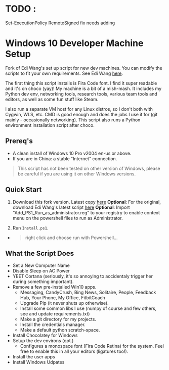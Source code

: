 # TODO :
Set-ExecutionPolicy RemoteSigned fix needs adding

# Windows 10 Developer Machine Setup
Fork of Edi Wang's set up script for new dev machines. You can modify the scripts to fit your own requirements.
See Edi Wang [here](https://github.com/EdiWang).

The first thing this script installs is Fira Code font. I find it super readable and it's on choco (yay)! My machine is a bit of a mish-mash. It includes my Python dev env, networking tools, research tools, various team tools and editors, as well as some fun stuff like Steam.

I also run a separate VM host for any Linux distros, so I don't both with Cygwin, WLS, etc. CMD is good enough and does the jobs I use it for (git mainly - occasionally networking). This script also runs a Python environment installation script after choco.

## Prereq's

- A clean install of Windows 10 Pro v2004 en-us or above.
- If you are in China: a stable "Internet" connection.

> This script has not been tested on other version of Windows, please be careful if you are using it on other Windows versions.

## Quick Start

1. Download this fork version. Latest copy [here](https://github.com/albert118/EnvSetup/blob/master/Install.ps1)
	**Optional**: For the original, download Edi Wang's latest script [here](https://raw.githubusercontent.com/EdiWang/EnvSetup/master/Install.ps1)
	**Optional**: Import "Add_PS1_Run_as_administrator.reg" to your registry to enable context menu on the powershell files to run as Administrator.

2. Run `Install.ps1`.
  * > right click and choose run with Powershell...

## What the Script Does

- Set a New Computer Name
- Disable Sleep on AC Power
- YEET Cortana (seriously, it's so annoying to accidentaly trigger her during something important).
- Remove a few pre-installed Win10 apps.
    - Messaging, CandyCrush, Bing News, Solitaire, People, Feedback Hub, Your Phone, My Office, FitbitCoach
    - Upgrade Pip (it never shuts up otherwise).
    - Install some common libs I use (numpy of course and few others, see and update requirements.txt)
    - Make a git directory for my projects.
    - Install the credentials manager.
    - Make a default python scratch-space.
- Install Chocolatey for Windows
- Setup the dev environs (opt.)
  - Configures a monospace font (Fira Code Retina) for the system. Feel free to enable this in all your editors (ligatures too!).
- Install the user apps
- Install Windows Udpates
